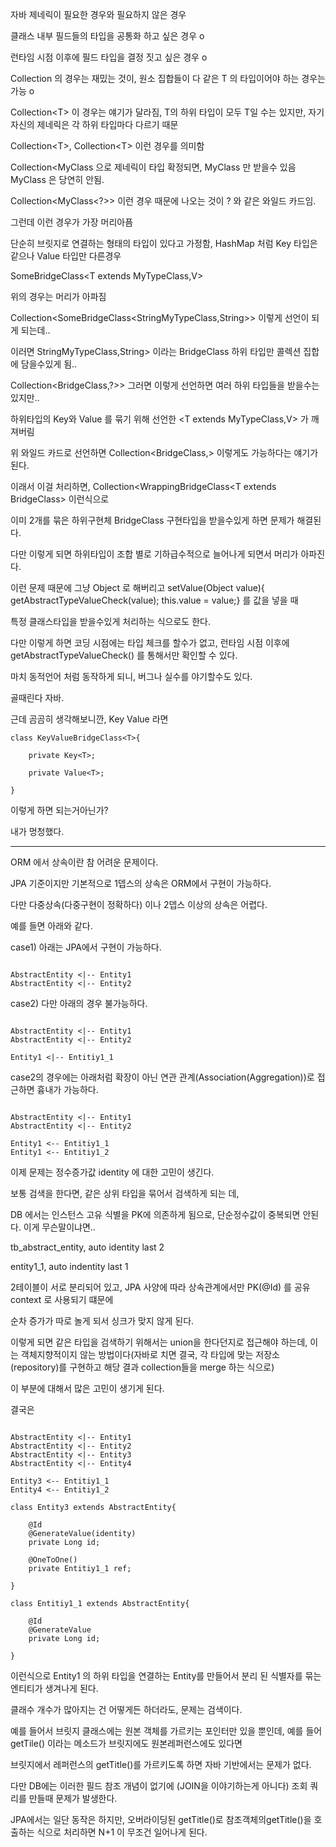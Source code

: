 자바 제네릭이 필요한 경우와 필요하지 않은 경우

클래스 내부 필드들의 타입을 공통화 하고 싶은 경우 o

런타임 시점 이후에 필드 타입을 결정 짓고 싶은 경우 o

Collection<T> 의 경우는 재밌는 것이, 원소 집합들이 다 같은 T 의 타입이어야 하는 경우는 가능 o

Collection<T<V>> 이 경우는 얘기가 달라짐, T의 하위 타입이 모두 T일 수는 있지만, 자기 자신의 제네릭은 각 하위 타입마다 다르기 때문

Collection<T<String>>, Collection<T<Long>> 이런 경우를 의미함

Collection<MyClass<String> 으로 제네릭이 타입 확정되면, MyClass<String> 만 받을수 있음 MyClass<Long> 은 당연히 안됨.

Collection<MyClass<?>> 이런 경우 때문에 나오는 것이 ? 와 같은 와일드 카드임.

그런데 이런 경우가 가장 머리아픔

단순히 브릿지로 연결하는 형태의 타입이 있다고 가정함, HashMap 처럼 Key 타입은 같으나 Value 타입만 다른경우

SomeBridgeClass<T extends MyTypeClass<V>,V>

위의 경우는 머리가 아파짐

Collection<SomeBridgeClass<StringMyTypeClass<String>,String>> 이렇게 선언이 되게 되는데..

이러면 StringMyTypeClass<String>,String> 이라는 BridgeClass 하위 타입만 콜렉션 집합에 담을수있게 됨..


Collection<BridgeClass<?>,?>> 그러면 이렇게 선언하면 여러 하위 타입들을 받을수는 있지만..

하위타입의 Key와 Value 를 묶기 위해 선언한 <T extends MyTypeClass<V>,V> 가 깨져버림

위 와일드 카드로 선언하면 Collection<BridgeClass<String>,<Long>> 이렇게도 가능하다는 얘기가 된다.

이래서 이걸 처리하면, Collection<WrappingBridgeClass<T extends BridgeClass<?,?>> 이런식으로

이미 2개를 묶은 하위구현체 BridgeClass 구현타입을 받을수있게 하면 문제가 해결된다.

다만 이렇게 되면 하위타입이 조합 별로 기하급수적으로 늘어나게 되면서 머리가 아파진다.

이런 문제 때문에 그냥 Object 로 해버리고 setValue(Object value){ getAbstractTypeValueCheck(value); this.value = value;} 를 값을 넣을 때

특정 클래스타입을 받을수있게 처리하는 식으로도 한다. 

다만 이렇게 하면 코딩 시점에는 타입 체크를 할수가 없고, 런타임 시점 이후에 getAbstractTypeValueCheck() 를 통해서만 확인할 수 있다.

마치 동적언어 처럼 동작하게 되니, 버그나 실수를 야기할수도 있다. 

골때린다 자바.

근데 곰곰히 생각해보니깐, Key<T> Value<T> 라면

```
class KeyValueBridgeClass<T>{

    private Key<T>;
    
    private Value<T>;

}
```

이렇게 하면 되는거아닌가?

내가 멍청했다.


----

ORM 에서 상속이란 참 어려운 문제이다.

JPA 기준이지만 기본적으로 1뎁스의 상속은 ORM에서 구현이 가능하다. 

다만 다중상속(다중구현이 정확하다) 이나 2뎁스 이상의 상속은 어렵다.

예를 들면 아래와 같다.


case1) 아래는 JPA에서 구현이 가능하다.
```

AbstractEntity <|-- Entity1
AbstractEntity <|-- Entity2

```

case2) 다만 아래의 경우 불가능하다.

```

AbstractEntity <|-- Entity1
AbstractEntity <|-- Entity2

Entity1 <|-- Entitiy1_1

```

case2의 경우에는 아래처럼 확장이 아닌 연관 관계(Association(Aggregation))로 접근하면 흉내가 가능하다.

```

AbstractEntity <|-- Entity1
AbstractEntity <|-- Entity2

Entity1 <-- Entitiy1_1
Entity1 <-- Entitiy1_2

```
이제 문제는 정수증가값 identity 에 대한 고민이 생긴다. 

보통 검색을 한다면, 같은 상위 타입을 묶어서 검색하게 되는 데,

DB 에서는 인스턴스 고유 식별을 PK에 의존하게 됨으로, 단순정수값이 중복되면 안된다. 이게 무슨말이냐면..

tb_abstract_entity, auto identity last 2

entity1_1, auto indentity last 1

2테이블이 서로 분리되어 있고, JPA 사양에 따라 상속관계에서만 PK(@Id) 를 공유context 로 사용되기 떄문에

순차 증가가 따로 놀게 되서 싱크가 맞지 않게 된다.

이렇게 되면 같은 타입을 검색하기 위해서는 union을 한다던지로 접근해야 하는데, 이는 객체지향적이지 않는 방법이다(자바로 치면 결국, 각 타입에 맞는 저장소(repository)를 구현하고 해당 결과 collection들을 merge 하는 식으로)

이 부분에 대해서 많은 고민이 생기게 된다.

결국은   

```

AbstractEntity <|-- Entity1
AbstractEntity <|-- Entity2
AbstractEntity <|-- Entity3
AbstractEntity <|-- Entity4

Entity3 <-- Entitiy1_1
Entity4 <-- Entitiy1_2

class Entity3 extends AbstractEntity{

    @Id
    @GenerateValue(identity)
    private Long id;

    @OneToOne()
    private Entitiy1_1 ref;

}

class Entitiy1_1 extends AbstractEntity{

    @Id
    @GenerateValue
    private Long id;

}

```

이런식으로 Entity1 의 하위 타입을 연결하는 Entity를 만들어서 분리 된 식별자를 묶는 엔티티가 생겨나게 된다.

클래수 개수가 많아지는 건 어떻게든 하더라도, 문제는 검색이다.

예를 들어서 브릿지 클래스에는 원본 객체를 가르키는 포인터만 있을 뿐인데, 예를 들어 getTile() 이라는 메소드가 브릿지에도 원본레퍼런스에도 있다면

브릿지에서 레퍼런스의 getTitle()를 가르키도록 하면 자바 기반에서는 문제가 없다.

다만 DB에는 이러한 필드 참조 개념이 없기에 (JOIN을 이야기하는게 아니다) 조회 쿼리를 만들때 문제가 발생한다.

JPA에서는 일단 동작은 하지만, 오버라이딩된 getTitle()로 참조객체의getTitle()을 호출하는 식으로 처리하면 N+1 이 무조건 일어나게 된다.

 
